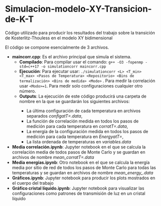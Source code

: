 # Simulacion-modelo-XY-Transicion-de-K-T
Código utilizado para producir los resultados del trabajo sobre la transición de Kosterlitz-Thouless en el modelo XY bidimensional

El código se compone esencialmente de 3 archivos.
- **maincorr.cpp**: Es el archivo principal que simula el sistema.
    - **Compilado**:  Para compilar usar el comando: `g++ -O3 -fopenmp -std=c++17 -o simulationcorr maincorr.cpp` 
    - **Ejecución**:  Para ejecutar usar: `./simulationcorr <L> <T_min> <T_max> <Pasos de Temperatura> <Repositorio> <Bins de termalización> <Bins de medida> <Modo>` . Para medir la correlación usar `<Modo>=1`. Para medir solo configuraciones cualquier otro número.
    - **Outputs**:    La ejecución de este código producirá una carpeta de nombre <Repositorio> en la que se guardarán los siguientes archivos:
        - La última configuración de cada temperatura en archivos separados *configatT=<temperatura>.data*,
        - La función de correlación medida en todos los pasos de medición para cada temperatura en *corratT=<temperatura>.data*,
        - La energía de la configuración medida en todos los pasos de medición para cada temperatura en *EnergyatT=<temperatura>*,
        - La lista ordenada de temperaturas en *variables.data*
- **Media correlación.ipynb**: Jupyter notebook en el que se calcula la correlación media de todos pasos de Monte Carlo y se guardan en archivos de nombre *mean_corratT=<temperatura>.data*
- **Media energías.ipynb**: Otro notebook en el que se calcula la energía media por sitio de red de todos los pasos de Monte Carlo para todas las temperaturas y se guardan en archivos de nombre *mean_energy_<directorio>.data*
- **Gráficos.ipynb**: Jupyter notebook para producir los plots mostrados en el cuerpo del trabajo
- **Gráfico cristal líquido.ipynb**: Jupyter notebook para visualizar las configuraciones como patrones de transmisión de luz en un cristal líquido
